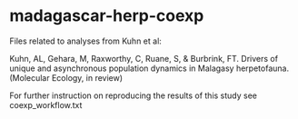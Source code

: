 # madagascar-herp-coexp

Files related to analyses from Kuhn et al:

Kuhn, AL, Gehara, M, Raxworthy, C, Ruane, S, & Burbrink, FT. Drivers of unique and
 	asynchronous population dynamics in Malagasy herpetofauna. (Molecular Ecology, in
 	review)

For further instruction on reproducing the results of this study see coexp_workflow.txt
